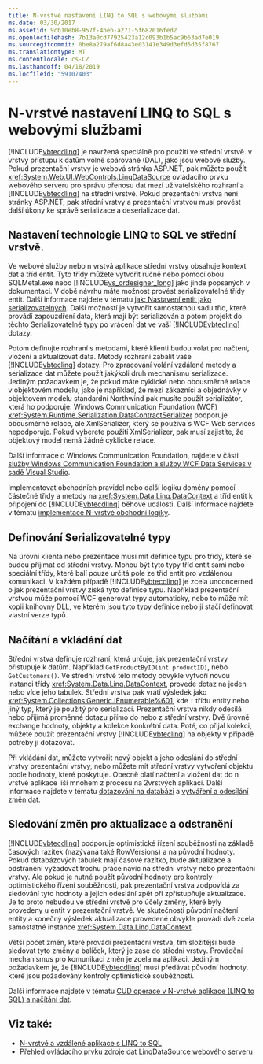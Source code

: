 ```yaml
---
title: N-vrstvé nastavení LINQ to SQL s webovými službami
ms.date: 03/30/2017
ms.assetid: 9cb10eb8-957f-4beb-a271-5f682016fed2
ms.openlocfilehash: 7b13a0cd77925423a12c093b1b5ac9b63ad7e019
ms.sourcegitcommit: 0be8a279af6d8a43e03141e349d3efd5d35f8767
ms.translationtype: MT
ms.contentlocale: cs-CZ
ms.lasthandoff: 04/18/2019
ms.locfileid: "59107403"
---
```

# <a name="linq-to-sql-n-tier-with-web-services"></a>N-vrstvé nastavení LINQ to SQL s webovými službami
[!INCLUDE[vbtecdlinq](../../../../../../includes/vbtecdlinq-md.md)] je navržená speciálně pro použití ve střední vrstvě. v vrstvy přístupu k datům volně spárované (DAL), jako jsou webové služby. Pokud prezentační vrstvy je webová stránka ASP.NET, pak můžete použít <xref:System.Web.UI.WebControls.LinqDataSource> ovládacího prvku webového serveru pro správu přenosu dat mezi uživatelského rozhraní a [!INCLUDE[vbtecdlinq](../../../../../../includes/vbtecdlinq-md.md)] na střední vrstvě. Pokud prezentační vrstva není stránky ASP.NET, pak střední vrstvy a prezentační vrstvou musí provést další úkony ke správě serializace a deserializace dat.  
  
## <a name="setting-up-linq-to-sql-on-the-middle-tier"></a>Nastavení technologie LINQ to SQL ve střední vrstvě.  
 Ve webové služby nebo n vrstvá aplikace střední vrstvy obsahuje kontext dat a tříd entit. Tyto třídy můžete vytvořit ručně nebo pomocí obou SQLMetal.exe nebo [!INCLUDE[vs_ordesigner_long](../../../../../../includes/vs-ordesigner-long-md.md)] jako jinde popsaných v dokumentaci. V době návrhu máte možnost provést serializovatelné třídy entit. Další informace najdete v tématu [jak: Nastavení entit jako serializovatelných](../../../../../../docs/framework/data/adonet/sql/linq/how-to-make-entities-serializable.md). Další možností je vytvořit samostatnou sadu tříd, které provádí zapouzdření data, která mají být serializován a potom projekt do těchto Serializovatelné typy po vrácení dat ve vaší [!INCLUDE[vbteclinq](../../../../../../includes/vbteclinq-md.md)] dotazy.  
  
 Potom definujte rozhraní s metodami, které klienti budou volat pro načtení, vložení a aktualizovat data. Metody rozhraní zabalit vaše [!INCLUDE[vbteclinq](../../../../../../includes/vbteclinq-md.md)] dotazy. Pro zpracování volání vzdálené metody a serializace dat můžete použít jakýkoli druh mechanismu serializace. Jediným požadavkem je, že pokud máte cyklické nebo obousměrné relace v objektovém modelu, jako je například, že mezi zákazníci a objednávky v objektovém modelu standardní Northwind pak musíte použít serializátor, která ho podporuje. Windows Communication Foundation (WCF) <xref:System.Runtime.Serialization.DataContractSerializer> podporuje obousměrné relace, ale XmlSerializer, který se používá s WCF Web services nepodporuje. Pokud vyberete použití XmlSerializer, pak musí zajistíte, že objektový model nemá žádné cyklické relace.  
  
 Další informace o Windows Communication Foundation, najdete v části [služby Windows Communication Foundation a služby WCF Data Services v sadě Visual Studio](/visualstudio/data-tools/windows-communication-foundation-services-and-wcf-data-services-in-visual-studio).  
  
 Implementovat obchodních pravidel nebo další logiku domény pomocí částečné třídy a metody na <xref:System.Data.Linq.DataContext> a tříd entit k připojení do [!INCLUDE[vbtecdlinq](../../../../../../includes/vbtecdlinq-md.md)] běhové události. Další informace najdete v tématu [implementace N-vrstvé obchodní logiky](../../../../../../docs/framework/data/adonet/sql/linq/implementing-business-logic-linq-to-sql.md).  
  
## <a name="defining-the-serializable-types"></a>Definování Serializovatelné typy  
 Na úrovni klienta nebo prezentace musí mít definice typu pro třídy, které se budou přijímat od střední vrstvy. Mohou být tyto typy tříd entit sami nebo speciální třídy, které balí pouze určitá pole ze tříd entit pro vzdálenou komunikaci. V každém případě [!INCLUDE[vbtecdlinq](../../../../../../includes/vbtecdlinq-md.md)] je zcela unconcerned o jak prezentační vrstvy získá tyto definice typu. Například prezentační vrstvou může pomocí WCF generovat typy automaticky, nebo to může mít kopii knihovny DLL, ve kterém jsou tyto typy definice nebo ji stačí definovat vlastní verze typů.  
  
## <a name="retrieving-and-inserting-data"></a>Načítání a vkládání dat  
 Střední vrstva definuje rozhraní, která určuje, jak prezentační vrstvy přistupuje k datům. Například `GetProductByID(int productID)`, nebo `GetCustomers()`. Ve střední vrstvě tělo metody obvykle vytvoří novou instanci třídy <xref:System.Data.Linq.DataContext>, provede dotaz na jeden nebo více jeho tabulek. Střední vrstva pak vrátí výsledek jako <xref:System.Collections.Generic.IEnumerable%601>, kde `T` třídu entity nebo jiný typ, který je použitý pro serializaci. Prezentační vrstva nikdy odesílá nebo přijímá proměnné dotazu přímo do nebo z střední vrstvy. Dvě úrovně exchange hodnoty, objekty a kolekce konkrétní data. Poté, co přijal kolekci, můžete použít prezentační vrstvy [!INCLUDE[vbteclinq](../../../../../../includes/vbteclinq-md.md)] na objekty v případě potřeby ji dotazovat.  
  
 Při vkládání dat, můžete vytvořit nový objekt a jeho odeslání do střední vrstvy prezentační vrstvy, nebo můžete mít střední vrstvy vytvoření objektu podle hodnoty, které poskytuje. Obecně platí načtení a vložení dat do n vrstvé aplikace liší mnohem z procesu na 2vrstvých aplikací. Další informace najdete v tématu [dotazování na databázi](../../../../../../docs/framework/data/adonet/sql/linq/querying-the-database.md) a [vytváření a odesílání změn dat](../../../../../../docs/framework/data/adonet/sql/linq/making-and-submitting-data-changes.md).  
  
## <a name="tracking-changes-for-updates-and-deletes"></a>Sledování změn pro aktualizace a odstranění  
 [!INCLUDE[vbtecdlinq](../../../../../../includes/vbtecdlinq-md.md)] podporuje optimistické řízení souběžnosti na základě časových razítek (nazývaná také RowVersions) a na původní hodnoty. Pokud databázových tabulek mají časové razítko, bude aktualizace a odstranění vyžadovat trochu práce navíc na střední vrstvy nebo prezentační vrstvy. Ale pokud je nutné použít původní hodnoty pro kontroly optimistického řízení souběžnosti, pak prezentační vrstva zodpovídá za sledování tyto hodnoty a jejich odeslání zpět při zpřístupňuje aktualizace. Je to proto nebudou ve střední vrstvě pro účely změny, které byly provedeny u entit v prezentační vrstvě. Ve skutečnosti původní načtení entity a konečný výsledek aktualizace provedené obvykle provádí dvě zcela samostatné instance <xref:System.Data.Linq.DataContext>.  
  
 Větší počet změn, které provádí prezentační vrstva, tím složitější bude sledovat tyto změny a balíček, který je zase do střední vrstvy. Provádění mechanismus pro komunikaci změn je zcela na aplikaci. Jediným požadavkem je, že [!INCLUDE[vbtecdlinq](../../../../../../includes/vbtecdlinq-md.md)] musí předávat původní hodnoty, které jsou požadovány kontroly optimistické souběžnosti.  
  
 Další informace najdete v tématu [CUD operace v N-vrstvé aplikace (LINQ to SQL) a načítání dat](../../../../../../docs/framework/data/adonet/sql/linq/data-retrieval-and-cud-operations-in-n-tier-applications.md).  
  
## <a name="see-also"></a>Viz také:

- [N-vrstvé a vzdálené aplikace s LINQ to SQL](../../../../../../docs/framework/data/adonet/sql/linq/n-tier-and-remote-applications-with-linq-to-sql.md)
- [Přehled ovládacího prvku zdroje dat LinqDataSource webového serveru](https://docs.microsoft.com/previous-versions/aspnet/bb547113(v=vs.100))
